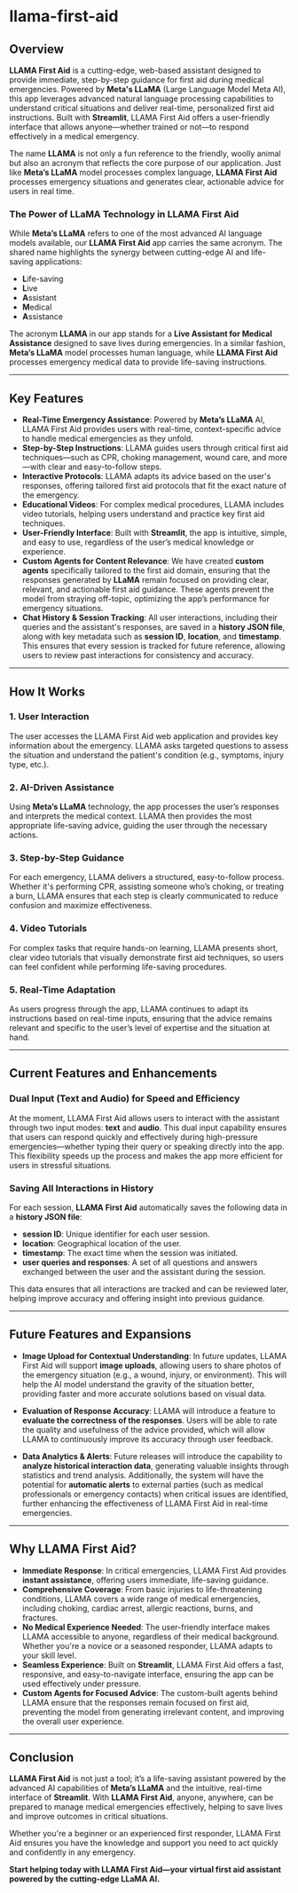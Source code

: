 # **llama-first-aid** 

## Overview
**LLAMA First Aid** is a cutting-edge, web-based assistant designed to provide immediate, step-by-step guidance for first aid during medical emergencies. Powered by **Meta's LLaMA** (Large Language Model Meta AI), this app leverages advanced natural language processing capabilities to understand critical situations and deliver real-time, personalized first aid instructions. Built with **Streamlit**, LLAMA First Aid offers a user-friendly interface that allows anyone—whether trained or not—to respond effectively in a medical emergency.

The name **LLAMA** is not only a fun reference to the friendly, woolly animal but also an acronym that reflects the core purpose of our application. Just like **Meta’s LLaMA** model processes complex language, **LLAMA First Aid** processes emergency situations and generates clear, actionable advice for users in real time.

### The Power of LLaMA Technology in LLAMA First Aid
While **Meta’s LLaMA** refers to one of the most advanced AI language models available, our **LLAMA First Aid** app carries the same acronym. The shared name highlights the synergy between cutting-edge AI and life-saving applications:

- **L**ife-saving  
- **L**ive  
- **A**ssistant  
- **M**edical  
- **A**ssistance  

The acronym **LLAMA** in our app stands for a **Live Assistant for Medical Assistance** designed to save lives during emergencies. In a similar fashion, **Meta’s LLaMA** model processes human language, while **LLAMA First Aid** processes emergency medical data to provide life-saving instructions.

---

## Key Features
- **Real-Time Emergency Assistance**: Powered by **Meta’s LLaMA** AI, LLAMA First Aid provides users with real-time, context-specific advice to handle medical emergencies as they unfold.
- **Step-by-Step Instructions**: LLAMA guides users through critical first aid techniques—such as CPR, choking management, wound care, and more—with clear and easy-to-follow steps.
- **Interactive Protocols**: LLAMA adapts its advice based on the user's responses, offering tailored first aid protocols that fit the exact nature of the emergency.
- **Educational Videos**: For complex medical procedures, LLAMA includes video tutorials, helping users understand and practice key first aid techniques.
- **User-Friendly Interface**: Built with **Streamlit**, the app is intuitive, simple, and easy to use, regardless of the user’s medical knowledge or experience.
- **Custom Agents for Content Relevance**: We have created **custom agents** specifically tailored to the first aid domain, ensuring that the responses generated by **LLaMA** remain focused on providing clear, relevant, and actionable first aid guidance. These agents prevent the model from straying off-topic, optimizing the app’s performance for emergency situations.
- **Chat History & Session Tracking**: All user interactions, including their queries and the assistant's responses, are saved in a **history JSON file**, along with key metadata such as **session ID**, **location**, and **timestamp**. This ensures that every session is tracked for future reference, allowing users to review past interactions for consistency and accuracy.

---

## How It Works
### **1. User Interaction**
The user accesses the LLAMA First Aid web application and provides key information about the emergency. LLAMA asks targeted questions to assess the situation and understand the patient's condition (e.g., symptoms, injury type, etc.).

### **2. AI-Driven Assistance**
Using **Meta’s LLaMA** technology, the app processes the user’s responses and interprets the medical context. LLAMA then provides the most appropriate life-saving advice, guiding the user through the necessary actions.

### **3. Step-by-Step Guidance**
For each emergency, LLAMA delivers a structured, easy-to-follow process. Whether it's performing CPR, assisting someone who’s choking, or treating a burn, LLAMA ensures that each step is clearly communicated to reduce confusion and maximize effectiveness.

### **4. Video Tutorials**
For complex tasks that require hands-on learning, LLAMA presents short, clear video tutorials that visually demonstrate first aid techniques, so users can feel confident while performing life-saving procedures.

### **5. Real-Time Adaptation**
As users progress through the app, LLAMA continues to adapt its instructions based on real-time inputs, ensuring that the advice remains relevant and specific to the user’s level of expertise and the situation at hand.

---

## Current Features and Enhancements
### **Dual Input (Text and Audio) for Speed and Efficiency**
At the moment, LLAMA First Aid allows users to interact with the assistant through two input modes: **text** and **audio**. This dual input capability ensures that users can respond quickly and effectively during high-pressure emergencies—whether typing their query or speaking directly into the app. This flexibility speeds up the process and makes the app more efficient for users in stressful situations.

### **Saving All Interactions in History**
For each session, **LLAMA First Aid** automatically saves the following data in a **history JSON file**:
- **session ID**: Unique identifier for each user session.
- **location**: Geographical location of the user.
- **timestamp**: The exact time when the session was initiated.
- **user queries and responses**: A set of all questions and answers exchanged between the user and the assistant during the session.

This data ensures that all interactions are tracked and can be reviewed later, helping improve accuracy and offering insight into previous guidance.

---

## Future Features and Expansions

- **Image Upload for Contextual Understanding**: In future updates, LLAMA First Aid will support **image uploads**, allowing users to share photos of the emergency situation (e.g., a wound, injury, or environment). This will help the AI model understand the gravity of the situation better, providing faster and more accurate solutions based on visual data.

- **Evaluation of Response Accuracy**: LLAMA will introduce a feature to **evaluate the correctness of the responses**. Users will be able to rate the quality and usefulness of the advice provided, which will allow LLAMA to continuously improve its accuracy through user feedback.

- **Data Analytics & Alerts**: Future releases will introduce the capability to **analyze historical interaction data**, generating valuable insights through statistics and trend analysis. Additionally, the system will have the potential for **automatic alerts** to external parties (such as medical professionals or emergency contacts) when critical issues are identified, further enhancing the effectiveness of LLAMA First Aid in real-time emergencies.

---

## Why LLAMA First Aid?
- **Immediate Response**: In critical emergencies, LLAMA First Aid provides **instant assistance**, offering users immediate, life-saving guidance.
- **Comprehensive Coverage**: From basic injuries to life-threatening conditions, LLAMA covers a wide range of medical emergencies, including choking, cardiac arrest, allergic reactions, burns, and fractures.
- **No Medical Experience Needed**: The user-friendly interface makes LLAMA accessible to anyone, regardless of their medical background. Whether you're a novice or a seasoned responder, LLAMA adapts to your skill level.
- **Seamless Experience**: Built on **Streamlit**, LLAMA First Aid offers a fast, responsive, and easy-to-navigate interface, ensuring the app can be used effectively under pressure.
- **Custom Agents for Focused Advice**: The custom-built agents behind LLAMA ensure that the responses remain focused on first aid, preventing the model from generating irrelevant content, and improving the overall user experience.

---

## Conclusion
**LLAMA First Aid** is not just a tool; it’s a life-saving assistant powered by the advanced AI capabilities of **Meta’s LLaMA** and the intuitive, real-time interface of **Streamlit**. With **LLAMA First Aid**, anyone, anywhere, can be prepared to manage medical emergencies effectively, helping to save lives and improve outcomes in critical situations.

Whether you're a beginner or an experienced first responder, LLAMA First Aid ensures you have the knowledge and support you need to act quickly and confidently in any emergency.

**Start helping today with LLAMA First Aid—your virtual first aid assistant powered by the cutting-edge LLaMA AI.**

